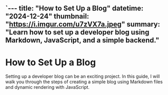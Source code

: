 `---
title: "How to Set Up a Blog"
datetime: "2024-12-24"
thumbnail: "https://i.imgur.com/u7zVX7a.jpeg"
summary: "Learn how to set up a developer blog using Markdown, JavaScript, and a simple backend."
---

# How to Set Up a Blog

Setting up a developer blog can be an exciting project. In this guide, I will walk you through the steps of creating a simple blog using Markdown files and dynamic rendering with JavaScript.